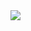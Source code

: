 <img src="https://capsule-render.vercel.app/api?type=blur&color=auto&height=200&section=header&text=Git commit -m 'Making progress'&fontSize=90" />

<!--
**mitali-deshmukh/mitali-deshmukh** is a ✨ _special_ ✨ repository because its `README.md` (this file) appears on your GitHub profile.

Here are some ideas to get you started:

- 🔭 I’m currently working on ...
- 🌱 I’m currently learning ...
- 👯 I’m looking to collaborate on ...
- 🤔 I’m looking for help with ...
- 💬 Ask me about ...
- 📫 How to reach me: ...
- 😄 Pronouns: ...
- ⚡ Fun fact: ...
-->
